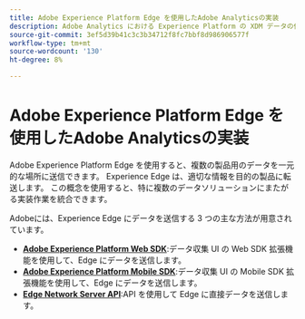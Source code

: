 ```yaml
---
title: Adobe Experience Platform Edge を使用したAdobe Analyticsの実装
description: Adobe Analytics における Experience Platform の XDM データの使用の概要
source-git-commit: 3ef5d39b41c3c3b34712f8fc7bbf8d986906577f
workflow-type: tm+mt
source-wordcount: '130'
ht-degree: 8%

---
```



# Adobe Experience Platform Edge を使用したAdobe Analyticsの実装

Adobe Experience Platform Edge を使用すると、複数の製品用のデータを一元的な場所に送信できます。 Experience Edge は、適切な情報を目的の製品に転送します。 この概念を使用すると、特に複数のデータソリューションにまたがる実装作業を統合できます。

Adobeには、Experience Edge にデータを送信する 3 つの主な方法が用意されています。

* **[Adobe Experience Platform Web SDK](web-sdk/overview.md)**:データ収集 UI の Web SDK 拡張機能を使用して、Edge にデータを送信します。
* **[Adobe Experience Platform Mobile SDK](mobile-sdk/overview.md)**:データ収集 UI の Mobile SDK 拡張機能を使用して、Edge にデータを送信します。
* **[Edge Network Server API](edge-api/overview.md)**:API を使用して Edge に直接データを送信します。
